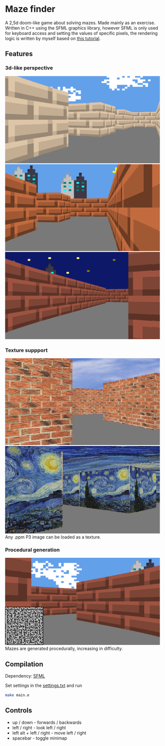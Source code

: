 # Maze finder
A 2,5d doom-like game about solving mazes. Made mainly as an exercise. Written in C++ using the SFML graphics library, however SFML is only used for keyboard access and setting the values of specific pixels, the rendering logic is written by myself based on [this tutorial](https://github.com/vinibiavatti1/RayCastingTutorial).

## Features
### 3d-like perspective
![image](./screenshots/Screenshot%20from%202024-03-09%2023-24-01.png)
![image](./screenshots/Screenshot%20from%202024-03-09%2023-22-47.png)
![image](./screenshots/Screenshot%20from%202024-03-09%2023-23-16.png)

### Texture suppport
![image](./screenshots/Screenshot%20from%202024-03-09%2023-20-17.png)
![image](./screenshots/Screenshot%20from%202024-03-09%2023-59-34.png)
Any .ppm P3 image can be loaded as a texture.

### Procedural generation
![image](./screenshots/Screenshot%20from%202024-03-09%2023-25-16.png)
Mazes are generated procedurally, increasing in difficulty.

## Compilation
Dependency: [SFML](https://www.sfml-dev.org/)

Set settings in the [settings.txt](./settings.txt) and run
```bash
make main.e
```

## Controls
- up / down - forwards / backwards
- left / right - look left / right
- left alt + left / right - move left / right
- spacebar - toggle minimap